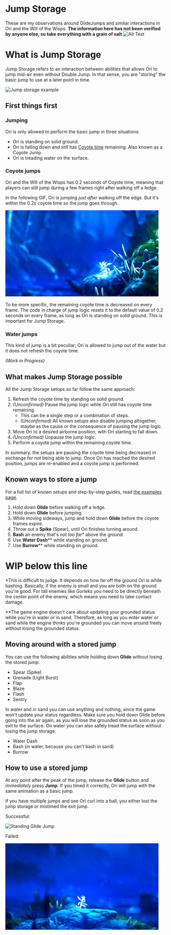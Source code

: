 # Jump Storage
These are my observations around GlideJumps and similar interactions in Ori and the Will of the Wisps.
**The information here has not been verified by anyone else, so take everything with a grain of salt**
<img src="https://raw.githubusercontent.com/ori-community/wiki/refs/heads/main/assets/images/ori_shrug.png" alt="Alt Text" width="20" height="20">

# What is Jump Storage
Jump Storage refers to an interaction between abilities that allows Ori to jump mid-air even without Double Jump.
In that sense, you are "storing" the basic jump to use at a later point in time.

![Jump storage example](/assets/LedgeGlideJump.gif)

## First things first

### Jumping

Ori is only allowed to perform the basic jump in three situations:
* Ori is standing on solid ground.
* Ori is falling down and still has [Coyote time](https://en.wiktionary.org/wiki/coyote_time) remaining. Also known as a Coyote Jump.
* Ori is treading water on the surface.

### Coyote jumps

Ori and the Will of the Wisps has 0.2 seconds of Coyote time, meaning that players can still jump during a few
frames right after walking off a ledge. 

In the following GIF, Ori is jumping *just after* walking off the edge. But it's within the 0.2s coyote time so
the jump goes through. 

![Coyote Frames Jump](/assets/CoyoteJump.gif)

To be more specific, the remaining coyote time is decreased on every frame. The code in charge of jump logic
resets it to the default value of 0.2 seconds on every frame, as long as Ori is standing on solid ground.
This is important for Jump Storage.

### Water jumps

This kind of jump is a bit peculiar; Ori is allowed to jump out of the water but it does not refresh the coyote
time.

*(Work in Progress)* 

## What makes Jump Storage possible

All the Jump Storage setups so far follow the same approach:

1. Refresh the coyote time by standing on solid ground.
2. *(Unconfirmed)* Pause the jump logic while Ori still has coyote time remaining.
    * This can be a single step or a combination of steps.
    * *(Unconfirmed)* All known setups also disable jumping altogether, maybe as the cause or the consequence of pausing the jump logic.
3. Move Ori to a desired airborne position, with Ori starting to fall down.
4. *(Unconfirmed)* Unpause the jump logic.
5. Perform a coyote jump within the remaining coyote time.

In summary, the setups are pausing the coyote time being decreased in exchange for not being able to jump.
Once Ori has reached the desired position, jumps are re-enabled and a coyote jump is performed.


## Known ways to store a jump

For a full list of known setups and step-by-step guides, read [the examples page](/Jump_Storage_Examples.md).

1. Hold down **Glide** before walking off a ledge.
2. Hold down **Glide** before jumping.
3. While moving sideways, jump and hold down **Glide** before the coyote frames expire.
4. Throw out a **Spike** (Spear), until Ori finishes turning around.
5. **Bash** an enemy that's *not too far** above the ground. 
6. Use **Water Dash**** while standing on ground.
7. Use **Burrow**** while standing on ground.

# WIP below this line

*This is difficult to judge. It depends on how far off the ground Ori is while bashing. Basically, if
the enemy is small and you are both on the ground you're good. For tall enemies like Gorleks you need
to be directly beneath the center point of the enemy, which means you need to take contact damage.

**The game engine doesn't care about updating your grounded status while you're in water or in sand.
Therefore, as long as you enter water or sand while the engine thinks you're grounded you can move around
freely without losing the grounded status.

## Moving around with a stored jump

You can use the following abilities while holding down **Glide** without losing the stored jump:
* Spear (Spike)
* Grenade (Light Burst)
* Flap
* Blaze
* Flash
* Sentry

In water and in sand you can use anything and nothing, since the game won't update your status regardless.
Make sure you hold down Glide before going into the air again, as you will lose the grounded status
as soon as you exit to the surface. On water you can also safely tread the surface without losing the
jump storage.
* Water Dash
* Bash (in water, because you can't bash in sand)
* Burrow

## How to use a stored jump

At any point after the peak of the jump, release the **Glide** button and *immediately* press **Jump**.
If you timed it correctly, Ori will jump with the same animation as a basic jump.

If you have multiple jumps and see Ori curl into a ball, you either lost the jump storage or mistimed the
exit jump.

Successful:

![Standing Glide Jump](/assets/StandingGlideJump.gif)

Failed:

![Failed Standing Glide Jump](/assets/StandingGlideJump_Failed.gif)



